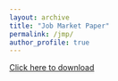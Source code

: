 ```yaml
---
layout: archive
title: "Job Market Paper"
permalink: /jmp/
author_profile: true
---
```



[Click here to download](http://shruthi-venkatesh.github.io/files/JMP_ShruthiVenkatesh_Oct2023.pdf)  

